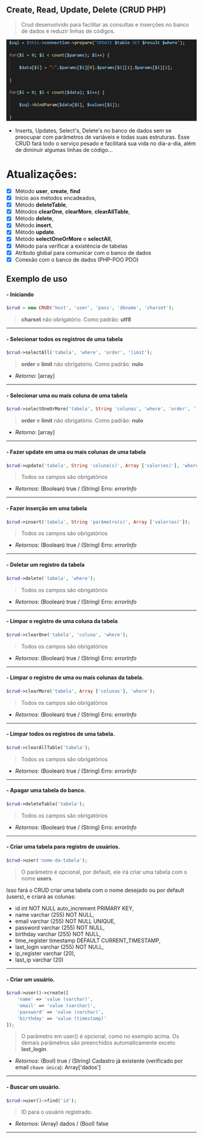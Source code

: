 ## Create, Read, Update, Delete (CRUD PHP)

> Crud desenvolvido para facilitar as consultas e inserções no banco de dados e reduzir linhas de códigos.

![](image.png)

* Inserts, Updates, Select's, Delete's no banco de dados sem se preocupar com parâmetros de variáveis e todas suas estruturas. Esse CRUD fará todo o serviço pesado e facilitará sua vida no dia-a-dia, além de diminuir algumas linhas de código...

# Atualizações:

- [x] Método **user**, **create**, **find**
- [x] Início aos métodos encadeados,
- [x] Método **deleteTable**,
- [x] Métodos **clearOne**, **clearMore**, **clearAllTable**,
- [x] Método **delete**,
- [x] Método **insert**,
- [x] Método **update**.
- [x] Metódo **selectOneOrMore** e **selectAll**,
- [x] Método para verificar a existência de tabelas
- [x] Atributo global para comunicar com o banco de dados
- [x] Conexão com o banco de dados (PHP-POO PDO)

## Exemplo de uso

#### - Iniciando

```php
$crud = new CRUD('host', 'user', 'pass', 'dbname', 'charset');
```
> **charset** não obrigatório. Como padrão: **utf8**
------------
#### - Selecionar todos os registros de uma tabela
```php
$crud->selectAll('tabela', 'where', 'order', 'limit');
```
> **order** e **limit** não obrigatório. Como padrão: **nulo**
* _Retorno_: [array]
------------
#### - Selecionar uma ou mais coluna de uma tabela
```php
$crud->selectOneOrMore('tabela', String 'colunas', 'where', 'order', 'limit');
```
> **order** e **limit** não obrigatório. Como padrão: **nulo**
* _Retorno_: [array]
------------
#### - Fazer update em uma ou mais colunas de uma tabela
```php
$crud->update('tabela', String 'coluna(s)', Array ['valor(es)'], 'where');
```
> Todos os campos são obrigatórios
* _Retornos_: (Boolean) true / (String) Erro: _errorInfo_
------------
#### - Fazer inserção em uma tabela
```php
$crud->insert('tabela', String 'parâmetro(s)', Array ['valor(es)']);
```
> Todos os campos são obrigatórios
* _Retornos_: (Boolean) true / (String) Erro: _errorInfo_
------------
#### - Deletar um registro da tabela
```php
$crud->delete('tabela', 'where');
```
> Todos os campos são obrigatórios
* _Retornos_: (Boolean) true / (String) Erro: _errorInfo_
------------
#### - Limpar o registro de uma coluna da tabela
```php
$crud->clearOne('tabela', 'coluna', 'where');
```
> Todos os campos são obrigatórios
* _Retornos_: (Boolean) true / (String) Erro: _errorInfo_
------------
#### - Limpar o registro de uma ou mais colunas da tabela.
```php
$crud->clearMore('tabela', Array ['colunas'], 'where');
```
> Todos os campos são obrigatórios
* _Retornos_: (Boolean) true / (String) Erro: _errorInfo_
------------
#### - Limpar todos os registros de uma tabela.
```php
$crud->clearAllTable('tabela');
```
> Todos os campos são obrigatórios
* _Retornos_: (Boolean) true / (String) Erro: _errorInfo_
------------
#### - Apagar uma tabela do banco.
```php
$crud->deleteTable('tabela');
```
> Todos os campos são obrigatórios
* _Retornos_: (Boolean) true / (String) Erro: _errorInfo_
------------
#### - Criar uma tabela para registro de usuários.
```php
$crud->user('nome-da-tabela');
```
> O parâmetro é opcional, por default, ele irá criar uma tabela com o nome **users**.

Isso fará o CRUD criar uma tabela com o nome desejado ou por default (users), e criará as colunas:

- id int NOT NULL auto_increment PRIMARY KEY,
- name varchar (255) NOT NULL,
- email varchar (255) NOT NULL UNIQUE,
- password varchar (255) NOT NULL,
- birthday varchar (255) NOT NULL,
- time_register timestamp DEFAULT CURRENT_TIMESTAMP,
- last_login varchar (255) NOT NULL,
- ip_register varchar (20),
- last_ip varchar (20)
------------
#### - Criar um usuário.
```php
$crud->user()->create([
    'name' => 'value (varchar)',
    'email' => 'value (varchar)',
    'password' => 'value (varchar)',
    'birthday' => 'value (timestamp)'
]);
```
> O parâmetro em user() é opcional, como no exemplo acima. Os demais parâmetros são preenchidos automaticamente exceto **last_login**.
* _Retornos_: (Bool) true / (String) Cadastro já existente (verificado por email `chave única`): Array['dados']
------------
#### - Buscar um usuário.
```php
$crud->user()->find('id');
```
> ID para o usuário registrado.
* _Retornos_: (Array) dados / (Bool) false
------------